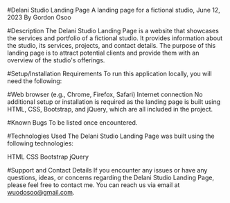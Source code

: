 #Delani Studio Landing Page
A landing page for a fictional studio, June 12, 2023
By Gordon Osoo

#Description
The Delani Studio Landing Page is a website that showcases the services and portfolio of a fictional studio. It provides information about the studio, its services, projects, and contact details. The purpose of this landing page is to attract potential clients and provide them with an overview of the studio's offerings.

#Setup/Installation Requirements
To run this application locally, you will need the following:

#Web browser (e.g., Chrome, Firefox, Safari)
Internet connection
No additional setup or installation is required as the landing page is built using HTML, CSS, Bootstrap, and jQuery, which are all included in the project.

#Known Bugs
To be listed once encountered.

#Technologies Used
The Delani Studio Landing Page was built using the following technologies:

HTML
CSS
Bootstrap
jQuery

#Support and Contact Details
If you encounter any issues or have any questions, ideas, or concerns regarding the Delani Studio Landing Page, please feel free to contact me. You can reach us via email at wuodosoo@gmail.com.
